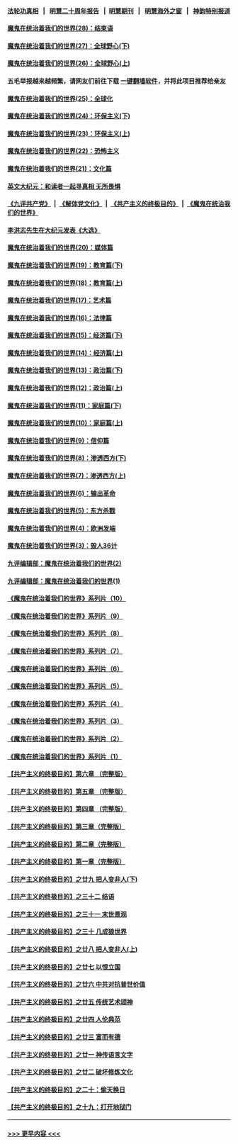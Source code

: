 #### [法轮功真相](https://github.com/gfw-breaker/truth/blob/master/README.md?t=0) &nbsp;&nbsp;|&nbsp;&nbsp; [明慧二十周年报告](https://github.com/gfw-breaker/mh-reports/blob/master/README.md?t=0) &nbsp;&nbsp;|&nbsp;&nbsp;[明慧期刊](https://github.com/gfw-breaker/mh-qikan) &nbsp;&nbsp;|&nbsp;&nbsp; [明慧海外之窗](https://github.com/gfw-breaker/mh-news/blob/master/README.md?t=0) &nbsp;&nbsp;|&nbsp;&nbsp; [神韵特别报道](https://github.com/gfw-breaker/mh-news/blob/master/shenyun.md?t=0)
#### [魔鬼在统治着我们的世界(28)：结束语](../pages/nsc422/n10936246.md?t=06150501) 
#### [魔鬼在统治着我们的世界(27)：全球野心(下)](../pages/nsc422/n10928319.md?t=06150501) 
#### [魔鬼在统治着我们的世界(26)：全球野心(上)](../pages/nsc422/n10900318.md?t=06150501) 
#### 五毛举报越来越频繁，请网友们前往下载 [一键翻墙软件](https://github.com/gfw-breaker/ssr-accounts)，并将此项目推荐给亲友
#### [魔鬼在统治着我们的世界(25)：全球化](../pages/nsc422/n10788205.md?t=06150501) 
#### [魔鬼在统治着我们的世界(24)：环保主义(下)](../pages/nsc422/n10695307.md?t=06150501) 
#### [魔鬼在统治着我们的世界(23)：环保主义(上)](../pages/nsc422/n10688613.md?t=06150501) 
#### [魔鬼在统治着我们的世界(22)：恐怖主义](../pages/nsc422/n10614727.md?t=06150501) 
#### [魔鬼在统治着我们的世界(21)：文化篇](../pages/nsc422/n10597706.md?t=06150501) 
#### [英文大纪元：和读者一起寻真相 无所畏惧](../pages/nsc422/n12542027.md?t=06150501) 
#### [《九评共产党》](https://github.com/begood0513/9ping.md/blob/master/README.md) &nbsp;|&nbsp; [《解体党文化》](../../../../jtdwh.md/blob/master/README.md)  &nbsp;|&nbsp; [《共产主义的终极目的》](../../../../gczydzjmd.md/blob/master/README.md) &nbsp;|&nbsp; [《魔鬼在统治我们的世界》](../../../../mgztzwmdsj.md/blob/master/README.md) 
#### [李洪志先生在大纪元发表《大选》](../pages/nsc422/n12534746.md?t=06150501) 
#### [魔鬼在统治着我们的世界(20)：媒体篇](../pages/nsc422/n10586579.md?t=06150501) 
#### [魔鬼在统治着我们的世界(19)：教育篇(下)](../pages/nsc422/n10564808.md?t=06150501) 
#### [魔鬼在统治着我们的世界(18)：教育篇(上)](../pages/nsc422/n10526970.md?t=06150501) 
#### [魔鬼在统治着我们的世界(17)：艺术篇](../pages/nsc422/n10499093.md?t=06150501) 
#### [魔鬼在统治着我们的世界(16)：法律篇](../pages/nsc422/n10485969.md?t=06150501) 
#### [魔鬼在统治着我们的世界(15)：经济篇(下)](../pages/nsc422/n10469975.md?t=06150501) 
#### [魔鬼在统治着我们的世界(14)：经济篇(上)](../pages/nsc422/n10457370.md?t=06150501) 
#### [魔鬼在统治着我们的世界(13)：政治篇(下)](../pages/nsc422/n10448270.md?t=06150501) 
#### [魔鬼在统治着我们的世界(12)：政治篇(上)](../pages/nsc422/n10444576.md?t=06150501) 
#### [魔鬼在统治着我们的世界(11)：家庭篇(下)](../pages/nsc422/n10440961.md?t=06150501) 
#### [魔鬼在统治着我们的世界(10)：家庭篇(上)](../pages/nsc422/n10435448.md?t=06150501) 
#### [魔鬼在统治着我们的世界(9)：信仰篇](../pages/nsc422/n10432159.md?t=06150501) 
#### [魔鬼在统治着我们的世界(8)：渗透西方(下)](../pages/nsc422/n10429603.md?t=06150501) 
#### [魔鬼在统治着我们的世界(7)：渗透西方(上)](../pages/nsc422/n10426013.md?t=06150501) 
#### [魔鬼在统治着我们的世界(6)：输出革命](../pages/nsc422/n10421536.md?t=06150501) 
#### [魔鬼在统治着我们的世界(5)：东方杀戮](../pages/nsc422/n10417707.md?t=06150501) 
#### [魔鬼在统治着我们的世界(4)：欧洲发端](../pages/nsc422/n10414890.md?t=06150501) 
#### [魔鬼在统治着我们的世界(3)：毁人36计](../pages/nsc422/n10411583.md?t=06150501) 
#### [九评编辑部：魔鬼在统治着我们的世界(2)](../pages/nsc422/n10410036.md?t=06150501) 
#### [九评编辑部：魔鬼在统治着我们的世界(1)](../pages/nsc422/n10406825.md?t=06150501) 
#### [《魔鬼在统治着我们的世界》系列片（10）](../pages/nsc422/n12292670.md?t=06150501) 
#### [《魔鬼在统治着我们的世界》系列片（9）](../pages/nsc422/n12290859.md?t=06150501) 
#### [《魔鬼在统治着我们的世界》系列片（8）](../pages/nsc422/n12287445.md?t=06150501) 
#### [《魔鬼在统治着我们的世界》系列片（7）](../pages/nsc422/n12283425.md?t=06150501) 
#### [《魔鬼在统治着我们的世界》系列片（6）](../pages/nsc422/n12282314.md?t=06150501) 
#### [《魔鬼在统治着我们的世界》系列片（5）](../pages/nsc422/n12281419.md?t=06150501) 
#### [《魔鬼在统治着我们的世界》系列片（4）](../pages/nsc422/n12274024.md?t=06150501) 
#### [《魔鬼在统治着我们的世界》系列片（3）](../pages/nsc422/n12271322.md?t=06150501) 
#### [《魔鬼在统治着我们的世界》系列片（2）](../pages/nsc422/n12269049.md?t=06150501) 
#### [《魔鬼在统治着我们的世界》系列片（1）](../pages/nsc422/n12267575.md?t=06150501) 
#### [【共产主义的终极目的】第六章 （完整版）](../pages/nsc422/n11428913.md?t=06150501) 
#### [【共产主义的终极目的】第五章 （完整版）](../pages/nsc422/n11428912.md?t=06150501) 
#### [【共产主义的终极目的】第四章 （完整版）](../pages/nsc422/n11428907.md?t=06150501) 
#### [【共产主义的终极目的】第三章（完整版）](../pages/nsc422/n11428848.md?t=06150501) 
#### [【共产主义的终极目的】第二章（完整版）](../pages/nsc422/n11428831.md?t=06150501) 
#### [【共产主义的终极目的】第一章（完整版）](../pages/nsc422/n11417651.md?t=06150501) 
#### [【共产主义的终极目的】之廿九 把人变非人(下)](../pages/nsc422/n11344140.md?t=06150501) 
#### [【共产主义的终极目的】之三十二 结语](../pages/nsc422/n11360535.md?t=06150501) 
#### [【共产主义的终极目的】之三十一 末世景观](../pages/nsc422/n11351129.md?t=06150501) 
#### [【共产主义的终极目的】之三十 几成狼世界](../pages/nsc422/n11348280.md?t=06150501) 
#### [【共产主义的终极目的】之廿八 把人变非人(上)](../pages/nsc422/n11340492.md?t=06150501) 
#### [【共产主义的终极目的】之廿七 以恨立国](../pages/nsc422/n11336944.md?t=06150501) 
#### [【共产主义的终极目的】之廿六 中共对抗普世价值](../pages/nsc422/n11324785.md?t=06150501) 
#### [【共产主义的终极目的】之廿五 传统艺术颂神](../pages/nsc422/n11296396.md?t=06150501) 
#### [【共产主义的终极目的】之廿四 人伦典范](../pages/nsc422/n11296397.md?t=06150501) 
#### [【共产主义的终极目的】之廿三 富而有德](../pages/nsc422/n11283598.md?t=06150501) 
#### [【共产主义的终极目的】之廿一 神传语言文字](../pages/nsc422/n11263265.md?t=06150501) 
#### [【共产主义的终极目的】之廿二 破坏修炼文化](../pages/nsc422/n11245728.md?t=06150501) 
#### [【共产主义的终极目的】之二十：偷天换日](../pages/nsc422/n11238846.md?t=06150501) 
#### [【共产主义的终极目的】之十九：打开地狱门](../pages/nsc422/n11206376.md?t=06150501) 

----
#### [ >>> 更早内容 <<< ](../indexes/nsc422-earlier.md)
